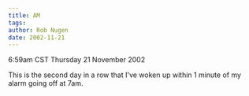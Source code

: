 ```yaml
---
title: AM
tags: 
author: Rob Nugen
date: 2002-11-21
---
```


<p class=date>6:59am CST Thursday 21 November 2002</p>

<p>This is the second day in a row that I've woken up within 1 minute
of my alarm going off at 7am.</p>
